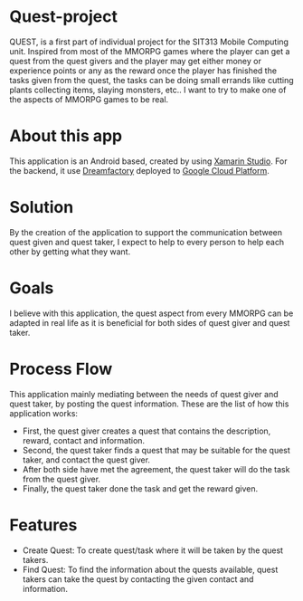 # Quest-project
QUEST, is a first part of individual project for the SIT313 Mobile Computing unit. Inspired from most of the MMORPG games where the player can get a quest from the quest givers and the player may get either money or experience points or any as the reward once the player has finished the tasks given from the quest, the tasks can be doing small errands like cutting plants collecting items, slaying monsters, etc.. I want to try to make one of the aspects of MMORPG games to be real.

# About this app
This application is an Android based, created by using [Xamarin Studio](https://www.xamarin.com/studio).
For the backend, it use [Dreamfactory](https://www.dreamfactory.com/) deployed to [Google Cloud Platform](https://cloud.google.com/).

# Solution
By the creation of the application to support the communication between quest given and quest taker, I expect to help to every person to help each other by getting what they want.

# Goals
I believe with this application, the quest aspect from every MMORPG can be adapted in real life as it is beneficial for both sides of quest giver and quest taker.

# Process Flow
This application mainly mediating between the needs of quest giver and quest taker, by posting the quest information. These are the list of how this application works:
- First, the quest giver creates a quest that contains the description, reward, contact and information.
- Second, the quest taker finds a quest that may be suitable for the quest taker, and contact the quest giver.
- After both side have met the agreement, the quest taker will do the task from the quest giver.
- Finally, the quest taker done the task and get the reward given.

# Features
- Create Quest:  To create quest/task where it will be taken by the quest takers.
- Find Quest:  To find the information about the quests available, quest takers can take the quest by contacting the given contact and information.
